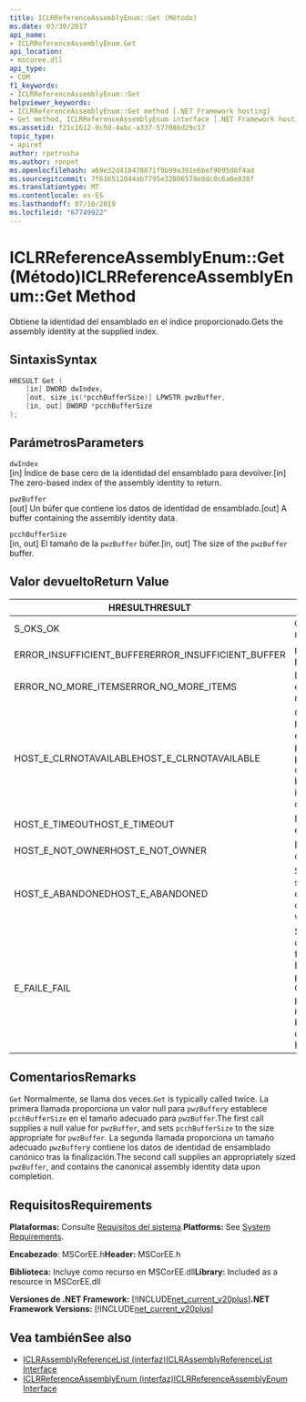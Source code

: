```yaml
---
title: ICLRReferenceAssemblyEnum::Get (Método)
ms.date: 03/30/2017
api_name:
- ICLRReferenceAssemblyEnum.Get
api_location:
- mscoree.dll
api_type:
- COM
f1_keywords:
- ICLRReferenceAssemblyEnum::Get
helpviewer_keywords:
- ICLRReferenceAssemblyEnum::Get method [.NET Framework hosting]
- Get method, ICLRReferenceAssemblyEnum interface [.NET Framework hosting]
ms.assetid: f21c1612-9c5d-4abc-a337-577086d29c17
topic_type:
- apiref
author: rpetrusha
ms.author: ronpet
ms.openlocfilehash: a69e32d418478071f9b99a391e6bef9095d6f4ad
ms.sourcegitcommit: 7f616512044ab7795e32806578e8dc0c6a0e038f
ms.translationtype: MT
ms.contentlocale: es-ES
ms.lasthandoff: 07/10/2019
ms.locfileid: "67749922"
---
```

# <a name="iclrreferenceassemblyenumget-method"></a><span data-ttu-id="80771-102">ICLRReferenceAssemblyEnum::Get (Método)</span><span class="sxs-lookup"><span data-stu-id="80771-102">ICLRReferenceAssemblyEnum::Get Method</span></span>
<span data-ttu-id="80771-103">Obtiene la identidad del ensamblado en el índice proporcionado.</span><span class="sxs-lookup"><span data-stu-id="80771-103">Gets the assembly identity at the supplied index.</span></span>  
  
## <a name="syntax"></a><span data-ttu-id="80771-104">Sintaxis</span><span class="sxs-lookup"><span data-stu-id="80771-104">Syntax</span></span>  
  
```cpp  
HRESULT Get (  
    [in] DWORD dwIndex,  
    [out, size_is(*pcchBufferSize)] LPWSTR pwzBuffer,  
    [in, out] DWORD *pcchBufferSize  
);  
```  
  
## <a name="parameters"></a><span data-ttu-id="80771-105">Parámetros</span><span class="sxs-lookup"><span data-stu-id="80771-105">Parameters</span></span>  
 `dwIndex`  
 <span data-ttu-id="80771-106">[in] Índice de base cero de la identidad del ensamblado para devolver.</span><span class="sxs-lookup"><span data-stu-id="80771-106">[in] The zero-based index of the assembly identity to return.</span></span>  
  
 `pwzBuffer`  
 <span data-ttu-id="80771-107">[out] Un búfer que contiene los datos de identidad de ensamblado.</span><span class="sxs-lookup"><span data-stu-id="80771-107">[out] A buffer containing the assembly identity data.</span></span>  
  
 `pcchBufferSize`  
 <span data-ttu-id="80771-108">[in, out] El tamaño de la `pwzBuffer` búfer.</span><span class="sxs-lookup"><span data-stu-id="80771-108">[in, out] The size of the `pwzBuffer` buffer.</span></span>  
  
## <a name="return-value"></a><span data-ttu-id="80771-109">Valor devuelto</span><span class="sxs-lookup"><span data-stu-id="80771-109">Return Value</span></span>  
  
|<span data-ttu-id="80771-110">HRESULT</span><span class="sxs-lookup"><span data-stu-id="80771-110">HRESULT</span></span>|<span data-ttu-id="80771-111">DESCRIPCIÓN</span><span class="sxs-lookup"><span data-stu-id="80771-111">Description</span></span>|  
|-------------|-----------------|  
|<span data-ttu-id="80771-112">S_OK</span><span class="sxs-lookup"><span data-stu-id="80771-112">S_OK</span></span>|<span data-ttu-id="80771-113">`Get` se devolvió correctamente.</span><span class="sxs-lookup"><span data-stu-id="80771-113">`Get` returned successfully.</span></span>|  
|<span data-ttu-id="80771-114">ERROR_INSUFFICIENT_BUFFER</span><span class="sxs-lookup"><span data-stu-id="80771-114">ERROR_INSUFFICIENT_BUFFER</span></span>|<span data-ttu-id="80771-115">`pwzBuffer` es demasiado pequeño.</span><span class="sxs-lookup"><span data-stu-id="80771-115">`pwzBuffer` is too small.</span></span>|  
|<span data-ttu-id="80771-116">ERROR_NO_MORE_ITEMS</span><span class="sxs-lookup"><span data-stu-id="80771-116">ERROR_NO_MORE_ITEMS</span></span>|<span data-ttu-id="80771-117">La enumeración no contiene ningún elemento más.</span><span class="sxs-lookup"><span data-stu-id="80771-117">The enumeration contains no more items.</span></span>|  
|<span data-ttu-id="80771-118">HOST_E_CLRNOTAVAILABLE</span><span class="sxs-lookup"><span data-stu-id="80771-118">HOST_E_CLRNOTAVAILABLE</span></span>|<span data-ttu-id="80771-119">Common language runtime (CLR) no se ha cargado en un proceso o el CLR se encuentra en un estado en el que no se puede ejecutar código administrado o procesar la llamada correctamente.</span><span class="sxs-lookup"><span data-stu-id="80771-119">The common language runtime (CLR) has not been loaded into a process, or the CLR is in a state in which it cannot run managed code or process the call successfully.</span></span>|  
|<span data-ttu-id="80771-120">HOST_E_TIMEOUT</span><span class="sxs-lookup"><span data-stu-id="80771-120">HOST_E_TIMEOUT</span></span>|<span data-ttu-id="80771-121">La llamada ha agotado el tiempo de espera.</span><span class="sxs-lookup"><span data-stu-id="80771-121">The call timed out.</span></span>|  
|<span data-ttu-id="80771-122">HOST_E_NOT_OWNER</span><span class="sxs-lookup"><span data-stu-id="80771-122">HOST_E_NOT_OWNER</span></span>|<span data-ttu-id="80771-123">El llamador no posee el bloqueo.</span><span class="sxs-lookup"><span data-stu-id="80771-123">The caller does not own the lock.</span></span>|  
|<span data-ttu-id="80771-124">HOST_E_ABANDONED</span><span class="sxs-lookup"><span data-stu-id="80771-124">HOST_E_ABANDONED</span></span>|<span data-ttu-id="80771-125">Se canceló un evento mientras un subproceso bloqueado o fibra estaba esperando en ella.</span><span class="sxs-lookup"><span data-stu-id="80771-125">An event was canceled while a blocked thread or fiber was waiting on it.</span></span>|  
|<span data-ttu-id="80771-126">E_FAIL</span><span class="sxs-lookup"><span data-stu-id="80771-126">E_FAIL</span></span>|<span data-ttu-id="80771-127">Se ha producido un error irrecuperable desconocido.</span><span class="sxs-lookup"><span data-stu-id="80771-127">An unknown catastrophic failure occurred.</span></span> <span data-ttu-id="80771-128">Si el método devuelve E_FAIL, CLR ya no es utilizable dentro del proceso.</span><span class="sxs-lookup"><span data-stu-id="80771-128">If a method returns E_FAIL, the CLR is no longer usable within the process.</span></span> <span data-ttu-id="80771-129">Las llamadas posteriores a métodos de hospedaje devuelven HOST_E_CLRNOTAVAILABLE.</span><span class="sxs-lookup"><span data-stu-id="80771-129">Subsequent calls to hosting methods return HOST_E_CLRNOTAVAILABLE.</span></span>|  
  
## <a name="remarks"></a><span data-ttu-id="80771-130">Comentarios</span><span class="sxs-lookup"><span data-stu-id="80771-130">Remarks</span></span>  
 <span data-ttu-id="80771-131">`Get` Normalmente, se llama dos veces.</span><span class="sxs-lookup"><span data-stu-id="80771-131">`Get` is typically called twice.</span></span> <span data-ttu-id="80771-132">La primera llamada proporciona un valor null para `pwzBuffer`y establece `pcchBufferSize` en el tamaño adecuado para `pwzBuffer`.</span><span class="sxs-lookup"><span data-stu-id="80771-132">The first call supplies a null value for `pwzBuffer`, and sets `pcchBufferSize` to the size appropriate for `pwzBuffer`.</span></span> <span data-ttu-id="80771-133">La segunda llamada proporciona un tamaño adecuado `pwzBuffer`y contiene los datos de identidad de ensamblado canónico tras la finalización.</span><span class="sxs-lookup"><span data-stu-id="80771-133">The second call supplies an appropriately sized `pwzBuffer`, and contains the canonical assembly identity data upon completion.</span></span>  
  
## <a name="requirements"></a><span data-ttu-id="80771-134">Requisitos</span><span class="sxs-lookup"><span data-stu-id="80771-134">Requirements</span></span>  
 <span data-ttu-id="80771-135">**Plataformas:** Consulte [Requisitos del sistema](../../../../docs/framework/get-started/system-requirements.md).</span><span class="sxs-lookup"><span data-stu-id="80771-135">**Platforms:** See [System Requirements](../../../../docs/framework/get-started/system-requirements.md).</span></span>  
  
 <span data-ttu-id="80771-136">**Encabezado**: MSCorEE.h</span><span class="sxs-lookup"><span data-stu-id="80771-136">**Header:** MSCorEE.h</span></span>  
  
 <span data-ttu-id="80771-137">**Biblioteca:** Incluye como recurso en MSCorEE.dll</span><span class="sxs-lookup"><span data-stu-id="80771-137">**Library:** Included as a resource in MSCorEE.dll</span></span>  
  
 <span data-ttu-id="80771-138">**Versiones de .NET Framework:** [!INCLUDE[net_current_v20plus](../../../../includes/net-current-v20plus-md.md)]</span><span class="sxs-lookup"><span data-stu-id="80771-138">**.NET Framework Versions:** [!INCLUDE[net_current_v20plus](../../../../includes/net-current-v20plus-md.md)]</span></span>  
  
## <a name="see-also"></a><span data-ttu-id="80771-139">Vea también</span><span class="sxs-lookup"><span data-stu-id="80771-139">See also</span></span>

- [<span data-ttu-id="80771-140">ICLRAssemblyReferenceList (interfaz)</span><span class="sxs-lookup"><span data-stu-id="80771-140">ICLRAssemblyReferenceList Interface</span></span>](../../../../docs/framework/unmanaged-api/hosting/iclrassemblyreferencelist-interface.md)
- [<span data-ttu-id="80771-141">ICLRReferenceAssemblyEnum (interfaz)</span><span class="sxs-lookup"><span data-stu-id="80771-141">ICLRReferenceAssemblyEnum Interface</span></span>](../../../../docs/framework/unmanaged-api/hosting/iclrreferenceassemblyenum-interface.md)
